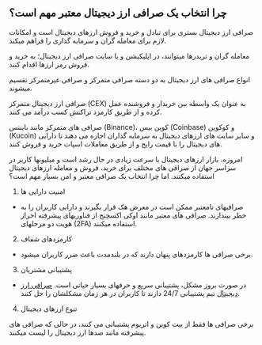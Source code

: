 

## چرا انتخاب یک صرافی ارز دیجیتال معتبر مهم است؟

صرافی ارز دیجیتال بستری برای تبادل و خرید و فروش ارزهای دیجیتال است و امکانات لازم برای معامله گران و سرمایه گذاری را فراهم میکند.

معامله گران و تریدرها میتوانند، در اپلیکیشن و یا سایت صرافی ارز دیجیتال؛ به خرید و فروش رمز ارزها اقدام کنند.

انواع صرافی های ارز دیجیتال به دو دسته صرافی متمرکز و صرافی غیرمتمرکز تقسیم میشوند.

صرافی ارز دیجیتال متمرکز (CEX) به عنوان یک واسطه بین خریدار و فروشنده عمل کرده و از طریق کارمزد تراکنش کسب درآمد می کنند.

صرافی های متمرکز مانند بایننس (Binance)، کوین بیس (Coinbase) و کوکوین (Kucoin) و سایر سایت های ارزهای دیجیتال به سرمایه گذاران اجازه می دهند تا دارایی های دیجیتال را با قیمت رایج و از طریق معاملات اسپات خرید و فروش کنند.

امروزه، بازار ارزهای دیجیتال با سرعت زیادی در حال رشد است و میلیونها کاربر در سراسر جهان از صرافی های مختلف برای خرید، فروش و معامله ارزهای دیجیتال استفاده میکنند. اما چرا انتخاب یک صرافی معتبر و امن بسیار مهم است؟

 
1. امنیت دارایی ها

- صرافیهای نامعتبر ممکن است در معرض هک قرار بگیرند و دارایی کاربران را به خطر بیندازند. صرافی های معتبر مانند اوکی اکسچنج از فناوریهای پیشرفته احراز هویت دو مرحلهای (2FA) استفاده میکنند.


2. کارمزدهای شفاف

- برخی صرافی ها کارمزدهای پنهان دارند که در بلندمدت باعث ضرر کاربران میشود.

3. پشتیبانی مشتریان

- در صورت بروز مشکل، پشتیبانی سریع و حرفهای بسیار حیاتی است. [صرافی ارز دیجیتال](https://ok-ex.io/) تیم پشتیبانی 24/7 دارند تا کاربران در هر زمان مشکلشان را حل کنند.

 
4. تنوع ارزهای دیجیتال

برخی صرافی ها فقط از بیت کوین و اتریوم پشتیبانی می کنند، در حالی که صرافی های پیشرفته مانند صدها ارز دیجیتال را لیست میکنند.
